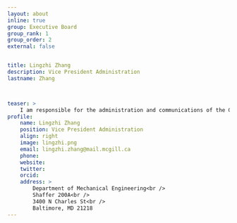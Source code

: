 ```yaml
---
layout: about
inline: true
group: Executive Board
group_rank: 1
group_order: 2
external: false


title: Lingzhi Zhang
description: Vice President Administration
lastname: Zhang



teaser: >
    I am responsible for the administration and communications of the GAMES at McGill. Outside of GAMES, I am a M.Sc. Thesis candidate at the McGill Nanofactory Lab working on design and manufacturing of MEMS.
profile:
    name: Lingzhi Zhang
    position: Vice President Administration
    align: right
    image: lingzhi.png
    email: lingzhi.zhang@mail.mcgill.ca
    phone: 
    website: 
    twitter: 
    orcid: 
    address: >
        Department of Mechanical Engineering<br />
        Shaffer 200A<br />
        3400 N Charles St<br />        
        Baltimore, MD 21218
---
```





